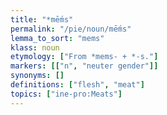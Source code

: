 ```yaml
---
title: "*mḗms"
permalink: "/pie/noun/mḗms"
lemma_to_sort: "mems"
klass: noun
etymology: ["From *mems- +‎ *-s."]
markers: [["n", "neuter gender"]]
synonyms: []
definitions: ["flesh", "meat"]
topics: ["ine-pro:Meats"]
---
```


